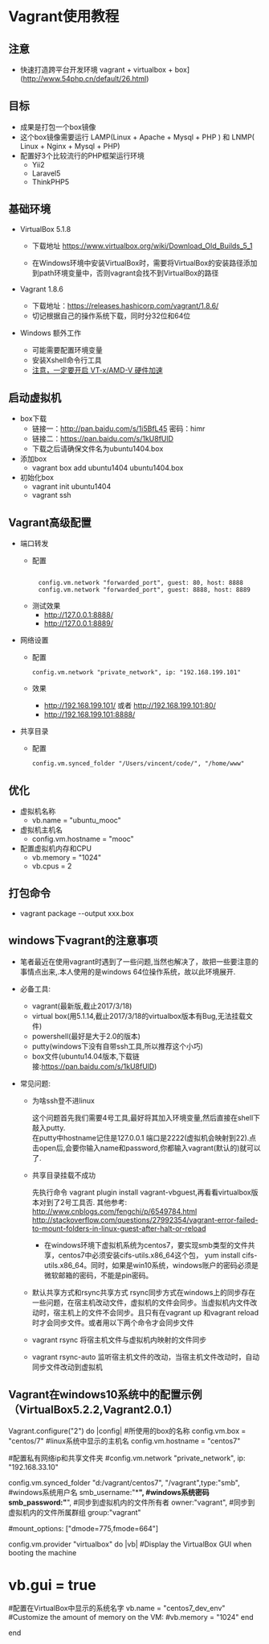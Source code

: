 Vagrant使用教程
==================
注意
------------------
* 快速打造跨平台开发环境 vagrant + virtualbox + box](http://www.54php.cn/default/26.html)

目标
------------------
* 成果是打包一个box镜像
* 这个box镜像需要运行 LAMP(Linux + Apache + Mysql + PHP ) 和 LNMP( Linux + Nginx + Mysql + PHP) 
* 配置好3个比较流行的PHP框架运行环境
    * Yii2
    * Laravel5
    * ThinkPHP5

基础环境
--------------------

* VirtualBox 5.1.8
    * 下载地址 https://www.virtualbox.org/wiki/Download_Old_Builds_5_1


    * 在Windows环境中安装VirtualBox时，需要将VirtualBox的安装路径添加到path环境变量中，否则vagrant会找不到VirtualBox的路径   
    
* Vagrant 1.8.6  
    * 下载地址：https://releases.hashicorp.com/vagrant/1.8.6/
    * 切记根据自己的操作系统下载，同时分32位和64位

* Windows 额外工作
    * 可能需要配置环境变量
    * 安装Xshell命令行工具
    * [注意，一定要开启 VT-x/AMD-V 硬件加速](https://zhidao.baidu.com/question/1383660674073569340.html)
    
    
启动虚拟机
-------------------
* box下载
    * ﻿链接一：http://pan.baidu.com/s/1i5BfL45 密码：himr
    * 链接二：https://pan.baidu.com/s/1kU8fUlD
    * 下载之后请确保文件名为ubuntu1404.box
* 添加box
    * vagrant box add ubuntu1404 ubuntu1404.box
* 初始化box
    * vagrant init ubuntu1404
    * vagrant ssh
            
Vagrant高级配置
------------------------
* 端口转发
    * 配置
    ``` 
    
         config.vm.network "forwarded_port", guest: 80, host: 8888 
         config.vm.network "forwarded_port", guest: 8888, host: 8889
    ``` 
     
    * 测试效果
        * http://127.0.0.1:8888/
        * http://127.0.0.1:8889/
     
* 网络设置
    * 配置
    
        `config.vm.network "private_network", ip: "192.168.199.101"`
    
    * 效果
        * http://192.168.199.101/ 或者 http://192.168.199.101:80/
        * http://192.168.199.101:8888/
        
* 共享目录
    * 配置        
        
        `config.vm.synced_folder "/Users/vincent/code/", "/home/www"`
        
        
优化
----------------
* 虚拟机名称
    * vb.name = "ubuntu_mooc"
* 虚拟机主机名
    * config.vm.hostname = "mooc"
* 配置虚拟机内存和CPU
    * vb.memory = "1024"  
    * vb.cpus = 2
    
打包命令
----------------
* vagrant package  --output  xxx.box



windows下vagrant的注意事项
--------------
* 笔者最近在使用vagrant时遇到了一些问题,当然也解决了，故把一些要注意的事情点出来,.本人使用的是windows 64位操作系统，故以此环境展开.

* 必备工具:  
    * vagrant(最新版,截止2017/3/18)
    * virtual box(用5.1.14,截止2017/3/18的virtualbox版本有Bug,无法挂载文件)
    * powershell(最好是大于2.0的版本)
    * putty(windows下没有自带ssh工具,所以推荐这个小巧)
    * box文件(ubuntu14.04版本,下载链接:https://pan.baidu.com/s/1kU8fUlD)

* 常见问题:  
    * 为啥ssh登不进linux
    
        这个问题首先我们需要4号工具,最好将其加入环境变量,然后直接在shell下敲入putty.  
        在putty中hostname记住是127.0.0.1 端口是2222(虚拟机会映射到22).点击open后,会要你输入name和password,你都输入vagrant(默认的)就可以了.

    * 共享目录挂载不成功  
        
        先执行命令 vagrant plugin install vagrant-vbguest,再看看virtualbox版本对到了2号工具否.
        其他参考:
        http://www.cnblogs.com/fengchi/p/6549784.html
        http://stackoverflow.com/questions/27992354/vagrant-error-failed-to-mount-folders-in-linux-guest-after-halt-or-reload
        * 在windows环境下虚拟机系统为centos7，要实现smb类型的文件共享，centos7中必须安装cifs-utils.x86_64这个包，
          yum install cifs-utils.x86_64。同时，如果是win10系统，windows账户的密码必须是微软邮箱的密码，不能是pin密码。


    * 默认共享方式和rsync共享方式
      rsync同步方式在windows上的同步存在一些问题，在宿主机改动文件，虚拟机的文件会同步。当虚拟机内文件改动时，宿主机上的文件不会同步。且只有在vagrant up 和vagrant reload时才会同步文件。或者用以下两个命令才会同步文件
    * vagrant rsync  将宿主机文件与虚拟机内映射的文件同步
    * vagrant rsync-auto 监听宿主机文件的改动，当宿主机文件改动时，自动同步文件改动到虚拟机


Vagrant在windows10系统中的配置示例（VirtualBox5.2.2,Vagrant2.0.1）
------------------------          
    
  Vagrant.configure("2") do |config|
  #所使用的box的名称
  config.vm.box = "centos/7"
  #linux系统中显示的主机名
  config.vm.hostname = "centos7"

  #配置私有网络ip和共享文件夹
  #config.vm.network "private_network", ip: "192.168.33.10"
 
  config.vm.synced_folder "d:/vagrant/centos7", "/vagrant",type:"smb",
  #windows系统用户名
  smb_username:"*********",
  #windows系统密码
  smb_password:"********",
  #同步到虚拟机内的文件所有者
  owner:"vagrant",
  #同步到虚拟机内的文件所属群组
  group:"vagrant"

  #mount_options: ["dmode=775,fmode=664"]



  config.vm.provider "virtualbox" do |vb|
  #Display the VirtualBox GUI when booting the machine
  # vb.gui = true
  #配置在VirtualBox中显示的系统名字
    vb.name = "centos7_dev_env"
  #Customize the amount of memory on the VM:
  #vb.memory = "1024"
  end


end
   
    
    
